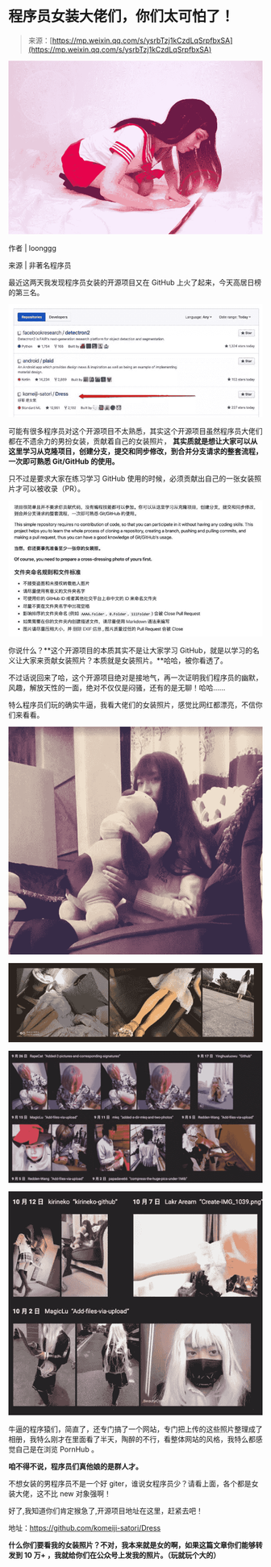 <!--yml
category: 未分类
date: 2023-04-18 22:44:43
-->

# 程序员女装大佬们，你们太可怕了！

> 来源：[https://mp.weixin.qq.com/s/ysrbTzj1kCzdLqSrpfbxSA](https://mp.weixin.qq.com/s/ysrbTzj1kCzdLqSrpfbxSA)

![](img/648154218687a3c7be74a4ced2a5f696.png)

作者 | loonggg 

来源 | 非著名程序员

最近这两天我发现程序员女装的开源项目又在 GitHub 上火了起来，今天高居日榜的第三名。

![](img/864c105914f99087babbe929a256b340.png)

可能有很多程序员对这个开源项目不太熟悉，其实这个开源项目虽然程序员大佬们都在不遗余力的男扮女装，贡献着自己的女装照片， **其实质就是想让大家可以从这里学习从克隆项目，创建分支，提交和同步修改，到合并分支请求的整套流程，一次即可熟悉 Git/GitHub 的使用。**

只不过是要求大家在练习学习 GitHub 使用的时候，必须贡献出自己的一张女装照片才可以被收录（PR）。

![](img/52e6472e6dad89c1d8c6c5d71bb92add.png)

你说什么？**这个开源项目的本质其实不是让大家学习 GitHub，就是以学习的名义让大家来贡献女装照片？本质就是女装照片。**哈哈，被你看透了。

不过话说回来了哈，这个开源项目绝对是接地气，再一次证明我们程序员的幽默，风趣，解放天性的一面，绝对不仅仅是闷骚，还有的是无聊！哈哈……

特么程序员们玩的确实牛逼，我看大佬们的女装照片，感觉比网红都漂亮，不信你们来看看。

![](img/b49ccba586a56da2ebb4370e76d9cd2c.png)

![](img/5141f50a1f6b98182afe5c154569413f.png)

![](img/9d3e24639235af4aa7e2af9889213b88.png)

![](img/781a99870166495b31fe4ad6871cc165.png)

牛逼的程序猿们，简直了，还专门搞了一个网站，专门把上传的这些照片整理成了相册，我特么刚才在里面看了半天，陶醉的不行，看整体网站的风格，我特么都感觉自己是在浏览 PornHub 。

**咱不得不说，程序员们真他娘的是群人才。**

不想女装的男程序员不是一个好 giter，谁说女程序员少？请看上面，各个都是女装大佬，这不比 new 对象强啊！

好了,我知道你们肯定猴急了,开源项目地址在这里，赶紧去吧！

地址：https://github.com/komeiji-satori/Dress

**什么你们要看我的女装照片？不对，我本来就是女的啊，如果这篇文章你们能够转发到 10 万+ ，我就给你们在公众号上发我的照片。（玩就玩个大的）**